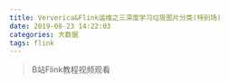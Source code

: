 ```yaml
---
title: Ververica&Flink运维之三深度学习垃圾图片分类(特别场)
date: 2019-08-23 14:22:03
categories: 大数据
tags: flink
---
```


> B站Flink教程视频观看

<!-- more -->